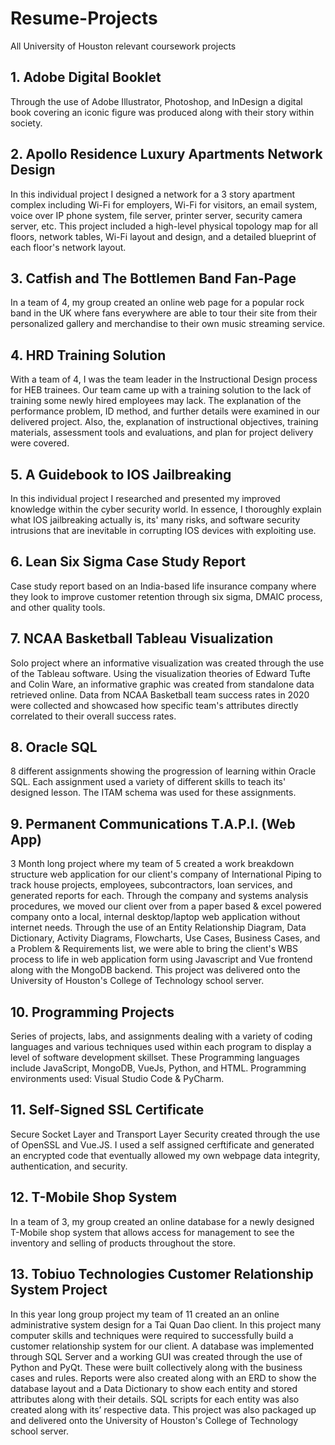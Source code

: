 # Resume-Projects
All University of Houston relevant coursework projects 


## 1. Adobe Digital Booklet

Through the use of Adobe Illustrator, Photoshop, and InDesign a digital book covering an iconic figure was produced along with their story within society.


## 2. Apollo Residence Luxury Apartments Network Design

In this individual project I designed a network for a 3 story apartment complex including Wi-Fi for employers, Wi-Fi for visitors, an email system, voice over IP phone system, file server, printer server, security camera server, etc. This project included a high-level physical topology map for all floors, network tables, Wi-Fi layout and design, and a detailed blueprint of each floor's network layout.


## 3. Catfish and The Bottlemen Band Fan-Page

In a team of 4, my group created an online web page for a popular rock band in the UK where fans everywhere are able to tour their site from their personalized gallery and merchandise to their own music streaming service.


## 4. HRD Training Solution

With a team of 4, I was the team leader in the Instructional Design process for HEB trainees. Our team came up with a training solution to the lack of training some newly hired employees may lack. The explanation of the performance problem, ID method, and further details were examined in our delivered project. Also, the, explanation of instructional objectives, training materials, assessment tools and evaluations, and plan for project delivery were covered.


## 5. A Guidebook to IOS Jailbreaking

In this individual project I researched and presented my improved knowledge within the cyber security world. In essence, I thoroughly explain what IOS jailbreaking actually is, its' many risks, and software security intrusions that are inevitable in corrupting IOS devices with exploiting use.


## 6. Lean Six Sigma Case Study Report

Case study report based on an India-based life insurance company where they look to improve customer retention through six sigma, DMAIC process, and other quality tools.


## 7. NCAA Basketball Tableau Visualization

Solo project where an informative visualization was created through the use of the Tableau software. Using the visualization theories of Edward Tufte and Colin Ware, an informative graphic was created from standalone data retrieved online. Data from NCAA Basketball team success rates in 2020 were collected and showcased how specific team's attributes directly correlated to their overall success rates.


## 8. Oracle SQL

8 different assignments showing the progression of learning within Oracle SQL. Each assignment used a variety of different skills to teach its' designed lesson. The ITAM schema was used for these assignments.


## 9. Permanent Communications T.A.P.I. (Web App)

3 Month long project where my team of 5 created a work breakdown structure web application for our client's company of International Piping to track house projects, employees, subcontractors, loan services, and generated reports for each. Through the company and systems analysis procedures, we moved our client over from a paper based & excel powered company onto a local, internal desktop/laptop web application without internet needs. Through the use of an Entity Relationship Diagram, Data Dictionary, Activity Diagrams, Flowcharts, Use Cases, Business Cases, and a Problem & Requirements list, we were able to bring the client's WBS process to life in web application form using Javascript and Vue frontend along with the MongoDB backend. This project was delivered onto the University of Houston's College of Technology school server.


## 10. Programming Projects

Series of projects, labs, and assignments dealing with a variety of coding languages and various techniques used within each program to display a level of software development skillset. These Programming languages include JavaScript, MongoDB, VueJs, Python, and HTML. Programming environments used: Visual Studio Code & PyCharm.


## 11. Self-Signed SSL Certificate

Secure Socket Layer and Transport Layer Security created through the use of OpenSSL and Vue.JS. I used a self assigned cerftificate and generated an encrypted code that eventually allowed my own webpage data integrity, authentication, and security.


## 12. T-Mobile Shop System

In a team of 3, my group created an online database for a newly designed T-Mobile shop system that allows access for management to see the inventory and selling of products throughout the store.


## 13. Tobiuo Technologies Customer Relationship System Project

In this year long group project my team of 11 created an an online administrative system design for a Tai Quan Dao client. In this project many computer skills and techniques were required to successfully build a customer relationship system for our client. A database was implemented through SQL Server and a working GUI was created through the use of Python and PyQt. These were built collectively along with the business cases and rules. Reports were also created along with an ERD to show the database layout and a Data Dictionary to show each entity and stored attributes along with their details. SQL scripts for each entity was also created along with its’ respective data. This project was also packaged up and delivered onto the University of Houston's College of Technology school server.


